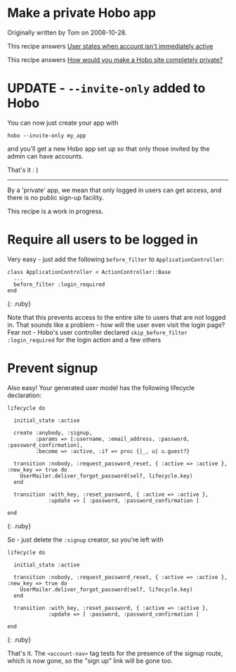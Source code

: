# Make a private Hobo app

Originally written by Tom on 2008-10-28.

This recipe answers [User states when account isn't immediately active](/manual/faq/49-user-states-when-account-isn-t)

This recipe answers [How would you make a Hobo site completely private?](/manual/faq/7-how-would-you-make-a-hobo)

# UPDATE - `--invite-only` added to Hobo

You can now just create your app with

    hobo --invite-only my_app

and you'll get a new Hobo app set up so that only those invited by the admin can have accounts.

That's it : )

---

By a 'private' app, we mean that only logged in users can get access, and there is no public sign-up facility.

This recipe is a work in progress.

# Require all users to be logged in

Very easy - just add the following `before_filter` to `ApplicationController`:

    class ApplicationController < ActionController::Base
      ...
      before_filter :login_required
    end
{: .ruby}

Note that this prevents access to the entire site to users that are not logged in. That sounds like a problem - how will the user even visit the login page? Fear not - Hobo's user controller declared `skip_before_filter :login_required` for the login action and a few others

# Prevent signup

Also easy! Your generated user model has the following lifecycle declaration:

    lifecycle do

      initial_state :active

      create :anybody, :signup, 
             :params => [:username, :email_address, :password, :password_confirmation],
             :become => :active, :if => proc {|_, u| u.guest?}

      transition :nobody, :request_password_reset, { :active => :active }, :new_key => true do
        UserMailer.deliver_forgot_password(self, lifecycle.key)
      end

      transition :with_key, :reset_password, { :active => :active }, 
                 :update => [ :password, :password_confirmation ]

    end
{: .ruby}

So - just delete the `:signup` creator, so you're left with

    lifecycle do

      initial_state :active

      transition :nobody, :request_password_reset, { :active => :active }, :new_key => true do
        UserMailer.deliver_forgot_password(self, lifecycle.key)
      end

      transition :with_key, :reset_password, { :active => :active }, 
                 :update => [ :password, :password_confirmation ]

    end
{: .ruby}

That's it. The `<account-nav>` tag tests for the presence of the signup route, which is now gone, so the "sign up" link will be gone too.

